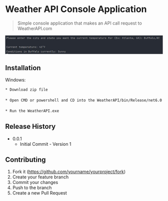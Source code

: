 # Weather API Console Application

> Simple console application that makes an API call request to WeatherAPI.com

![](weather.png)

## Installation

Windows:

```sh
* Download zip file

* Open CMD or powershell and CD into the WeatherAPI/bin/Release/net6.0

* Run the WeatherAPI.exe
```

## Release History

* 0.0.1
    * Initial Commit - Version 1

## Contributing

1. Fork it (<https://github.com/yourname/yourproject/fork>)
2. Create your feature branch
3. Commit your changes
4. Push to the branch 
5. Create a new Pull Request
